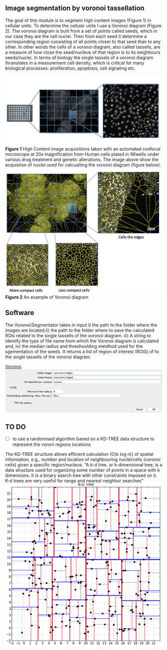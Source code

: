 ## Image segmentation by voronoi tassellation

The goal of this module is to segment high content images (Figure 1) in cellular units. To determine the cellular units I use a Voronoi diagram (Figure 2). The voronoi diagram is built from a set of points called seeds, which in our case they are the cell nuclei. Then from each seed it determine a corresponding region consisting of all points closer to that seed than to any other. In other words the  cells of a voronoi diagram, also called tassells, are a measure of how close the seed/nucleus of that region is to its neighbours seeds/nuclei. In terms of biology the single tassels of a voronoi diagram thranslates in a measurement cell density, which is critical for many biological processes: proliferation, apoptosis, cell signaling etc. 


![Screenshot](/IMG/HCI_example2.png)
**Figure 1**
High Content image acquisitions taken with an automated confocal microscope at 20x magnification from Human cells plated in 96wells under various drug treatment and genetic alterations. The image above show the acquistion of nuclei used for calcualting the voronoi diagram (figure below).


![Screenshot](/IMG/voronoi_5.png)
**Figure 2** An example of Voronoi diagram


## Software

The Voronoi/Segmentator takes in input i) the path to the folder where the images are located,ii)  the path to the folder where to save the calculated ROIs related to the single tassells of the voronoi diagram. iii) A string to identify the type of file name from which the Voronoi diagram is calculated and, iv) the median radius and threshoolding metdhod used for the sgementation of the seeds. It returns a list of region of interest (ROIS) of to the single tassells of the voronoi diagram.


[Voronoi](./Voronoi).
![UI](/IMG/voronoi_imagej_UI.png)

## TO DO
- [ ] to use a randomised algorithm based on a KD-TREE data structure to represent the voroni regions locations

The KD-TREE structure allows efficient calculation (O(k log n)) of spatial information, e.g., number and location of neighbouring nuclei/cells (voronoi cells) given a specific region/nucleus. "A k-d tree, or k-dimensional tree, is a data structure used for organizing some number of points in a space with k dimensions. It is a binary search tree with other constraints imposed on it. K-d trees are very useful for range and nearest neighbor searches"
![kd-tree](/IMG/kd_tree.png)
